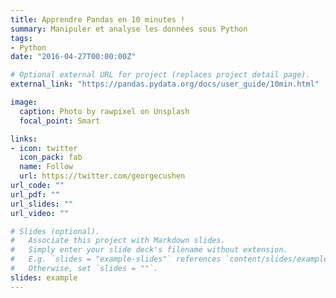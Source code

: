 ```yaml
---
title: Apprendre Pandas en 10 minutes !
summary: Manipuler et analyse les données sous Python
tags:
- Python
date: "2016-04-27T00:00:00Z"

# Optional external URL for project (replaces project detail page).
external_link: "https://pandas.pydata.org/docs/user_guide/10min.html"

image:
  caption: Photo by rawpixel on Unsplash
  focal_point: Smart

links:
- icon: twitter
  icon_pack: fab
  name: Follow
  url: https://twitter.com/georgecushen
url_code: ""
url_pdf: ""
url_slides: ""
url_video: ""

# Slides (optional).
#   Associate this project with Markdown slides.
#   Simply enter your slide deck's filename without extension.
#   E.g. `slides = "example-slides"` references `content/slides/example-slides.md`.
#   Otherwise, set `slides = ""`.
slides: example
---
```

